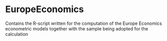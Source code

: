 # EuropeEconomics
Contains the R-script written for the computation of the Europe Economics econometric models together with the sample being adopted for the calculation
